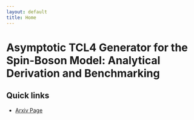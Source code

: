 ```yaml
---
layout: default
title: Home
---
```


# Asymptotic TCL4 Generator for the Spin-Boson Model: Analytical Derivation and Benchmarking

## Quick links

  - [Arxiv Page]([https://arxiv.org/abs/2405.03044](https://arxiv.org/abs/2506.17009))


